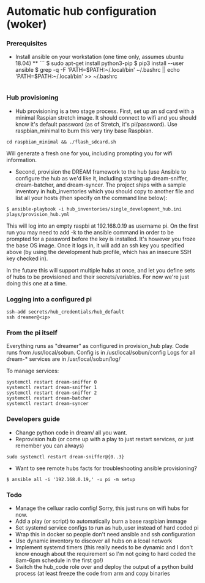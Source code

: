 # Automatic hub configuration (woker)

### Prerequisites
* <Provisioning workstation only> Install ansible on your workstation (one time only, assumes ubuntu 18.04)
  ** ```
  $ sudo apt-get install python3-pip
  $ pip3 install --user ansible
  $ grep -q -F 'PATH=\$PATH:~/.local/bin' ~/.bashrc || echo 'PATH=$PATH:~/.local/bin' >> ~/.bashrc
  ```

### Hub provisioning
* Hub provisioning is a two stage process.  First, set up an sd card with a minimal Raspian stretch image.  It should connect to wifi and you should know it's default password (as of Stretch, it's pi/password).  Use raspbian_minimal to burn this very tiny base Raspbian.
```
cd raspbian_minimal && ./flash_sdcard.sh
```

Will generate a fresh one for you, including prompting you for wifi information.

* Second, provision the DREAM framework to the hub (use Ansible to configure the hub as we'd like it, including starting up dream-sniffer, dream-batcher, and dream-syncer.  The project ships with a sample inventory in hub_inventories which you should copy to another file and list all your hosts (then specify on the command line below):

```
$ ansible-playbook -i hub_inventories/single_development_hub.ini plays/provision_hub.yml 
```

This will log into an empty raspbi at 192.168.0.19 as username pi.  On the first run you may need to add -k to the ansible command in order to be prompted for a password before the key is installed.  It's however you froze the base OS image.  Once it logs in, it will add an ssh key you specified above (by using the development hub profile, which has an insecure SSH key checked in).

In the future this will support multiple hubs at once, and let you define sets of hubs to be provisioned and their secrets/variables.  For now we're just doing this one at a time.

### Logging into a configured pi
```
ssh-add secrets/hub_credentials/hub_default
ssh dreamer@<ip>
```


### From the pi itself
Everything runs as "dreamer" as configured in provision_hub play.
Code runs from /usr/local/sobun.
Config is in /usr/local/sobun/config
Logs for all dream-* services are in /usr/local/sobun/log/

To manage services:
```
systemctl restart dream-sniffer 0
systemctl restart dream-sniffer 1
systemctl restart dream-sniffer 2
systemctl restart dream-batcher
systemctl restart dream-syncer
```

### Developers guide
* Change python code in dream/ all you want.
* Reprovision hub (or come up with a play to just restart services, or just remember you can always)
``` 
sudo systemctl restart dream-sniffer@{0..3}
```
* Want to see remote hubs facts for troubleshooting ansible provisioning?
```
$ ansible all -i '192.168.0.19,' -u pi -m setup
```

### Todo
* Manage the celluar radio config!  Sorry, this just runs on wifi hubs for now.
* Add a play (or script) to automatically burn a base raspbian immage
* Set systemd service configs to run as hub_user instead of hard coded pi
* Wrap this in docker so people don't need ansible and ssh configuration
* Use dynamic inventory to discover all hubs on a lcoal network 
* Implement systemd timers (this really needs to be dynamic and I don't know enough about the requirement so I'm not going to hard coded the 8am-6pm schedule in the first go!)
* Switch the hub_code role over and deploy the output of a python build process (at least freeze the code from arm and copy binaries
